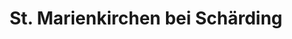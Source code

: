 ---
title: St. Marienkirchen bei Schärding
url: /st-marienkirchen-bei-schaerding/
latitude: 48.391
longitude: 13.425
---